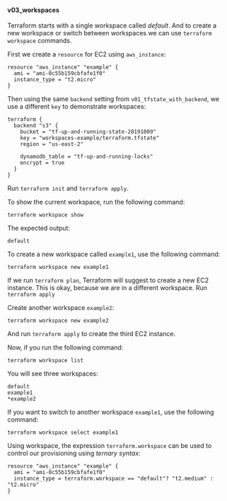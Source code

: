 #### v03_workspaces ####

Terraform starts with a single workspace called *default*. And to create a new workspace or switch between workspaces we can use `terraform workspace` commands.

First we create a `resource` for EC2 using `aws_instance`:
```hcl
resource "aws_instance" "example" {
  ami = "ami-0c55b159cbfafe1f0"
  instance_type = "t2.micro"
}
```

Then using the same `backend` setting from `v01_tfstate_with_backend`, we use a different `key` to demonstrate workspaces:
```hcl
terraform {
  backend "s3" {
    bucket = "tf-up-and-running-state-20191009"
    key = "workspaces-example/terraform.tfstate"
    region = "us-east-2"

    dynamodb_table = "tf-up-and-running-locks"
    encrypt = true
  }
}
```

Run `terraform init` and `terraform apply`.

To show the current workspace, run the following command:
```console
terraform workspace show
```

The expected output:
```console
default
```

To create a new workspace called `example1`, use the following command:
```console
terraform workspace new example1
```

If we run `terraform plan`, Terraform will suggest to create a new EC2 instance. This is okay, because we are in a different workspace. Run `terraform apply`

Create another workspace `example2`:
```console
terraform workspace new example2
```

And run `terraform apply` to create the third EC2 instance.

Now, if you run the following command:
```console
terraform workspace list
```

You will see three workspaces:
```console
default
example1
*example2
```

If you want to switch to another workspace `example1`, use the following command:
```console
terraform workspace select example1
```

Using workspace, the expression `terraform.workspace` can be used to control our provisioning using *ternary syntax*:
```hcl
resource "aws_instance" "example" {
  ami = "ami-0c55b159cbfafe1f0"
  instance_type = terraform.workspace == "default"? "t2.medium" : "t2.micro"
}
```